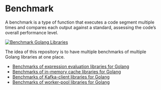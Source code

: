 # Benchmark

A benchmark is a type of function that executes a code segment multiple times and compares each output against a standard, assessing the code’s overall performance level.

[![Benchmark Golang Libraries](https://github.com/lkumarjain/benchmark/actions/workflows/benchmark.yml/badge.svg)](https://github.com/lkumarjain/benchmark/actions/workflows/benchmark.yml)

The idea of this repository is to have multiple benchmarks of multiple Golang libraries at one place.

- [Benchmarks of expression evaluation libraries for Golang](./expression-evaluation/)
- [Benchmarks of in-memory cache libraries for Golang](./in-memory-cache/)
- [Benchmarks of Kafka-client libraries for Golang](./kafka-client/)
- [Benchmarks of worker-pool libraries for Golang](./worker-pool/)
